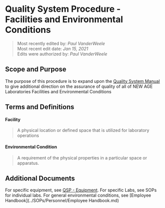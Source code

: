 # Quality System Procedure - Facilities and Environmental Conditions

>Most recently edited by: *Paul VanderWeele*  
>Most recent edit date: *Jan 15, 2021*  
>Edits were authorized by: *Paul VanderWeele*   

## Scope and Purpose

The purpose of this procedure is to expand upon the [Quality System Manual](../index.md) to give additional direction on the assurance of quality of all of NEW AGE Laboratories Facilities and Environmental Conditions

## Terms and Definitions

#### Facility

> A physical location or defined space that is utilized for laboratory operations

#### Environmental Condition

> A requirement of the physical properties in a particular space or apparatus.

## Additional Documents

For specific equipment, see [QSP - Equipment](./Equipment.md).
For specific Labs, see SOPs for individual labs.
For general environmental conditions, see [Employee Handbook](../SOPs/Personnel/Employee Handbook.md)

